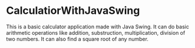# CalculatiorWithJavaSwing
This is a basic calculator application made with Java Swing. It can do basic arithmetic operations like addition, substruction, multiplication, division of two numbers. It can also find a square root of any number. 

